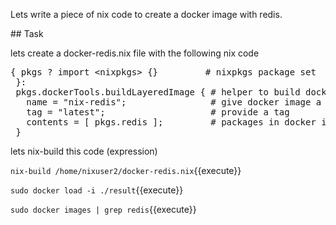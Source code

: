 Lets write a piece of nix code to create a docker image with redis.

## Task

lets create a docker-redis.nix file with the following nix code

<pre class="file" data-filename="dockerminimal.nix" data-target="append">{ pkgs ? import &ltnixpkgs&gt {}         # nixpkgs package set
 }:
 pkgs.dockerTools.buildLayeredImage { # helper to build docker image
   name = "nix-redis";                # give docker image a name
   tag = "latest";                    # provide a tag
   contents = [ pkgs.redis ];         # packages in docker image
 }
</pre>

lets nix-build this code (expression)

`nix-build /home/nixuser2/docker-redis.nix`{{execute}}

`sudo docker load -i ./result`{{execute}}

`sudo docker images | grep redis`{{execute}}

